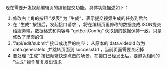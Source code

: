 现在需要开发视频编辑页的编辑提交功能，具体功能描述如下：
1. 修改右上角的按钮 ”发表“ 为 ”生成“，表示提交视频生成的任务到后台
2. 在 ”生成“ 按钮后，发起接口请求 ·，将在编辑页里修改的数据变成JSON提交给服务端，数据格式和内容与  ”getEditConfig“ 获取到的数据保持一致，只是修改了里面的值
3. ”/api/edit/submit“ 接口成功后的响应： 从原本的 data.videoId 改为 data.generateId ,并跳转页面到 successUrl ，当前页面需要关闭掉
4. 要处理 ”生成“ 按钮频繁快速点击的场景，在接口已经发出后，要避免相同的 ”生成“ 操作反复发出请求
   